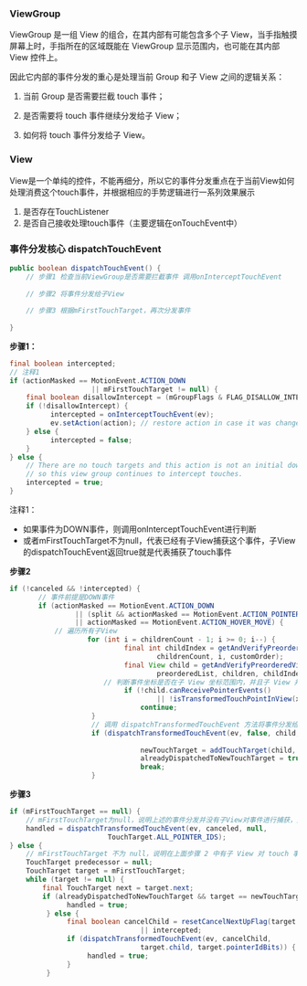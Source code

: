 ### ViewGroup

ViewGroup 是一组 View 的组合，在其内部有可能包含多个子 View，当手指触摸屏幕上时，手指所在的区域既能在 ViewGroup 显示范围内，也可能在其内部 View 控件上。

因此它内部的事件分发的重心是处理当前 Group 和子 View 之间的逻辑关系：

1. 当前 Group 是否需要拦截 touch 事件；

2. 是否需要将 touch 事件继续分发给子 View；

3. 如何将 touch 事件分发给子 View。

### View

View是一个单纯的控件，不能再细分，所以它的事件分发重点在于当前View如何处理消费这个touch事件，并根据相应的手势逻辑进行一系列效果展示 

1. 是否存在TouchListener
2. 是否自己接收处理touch事件（主要逻辑在onTouchEvent中）

### 事件分发核心 dispatchTouchEvent

```java
public boolean dispatchTouchEvent() {
    // 步骤1 检查当前ViewGroup是否需要拦截事件 调用onInterceptTouchEvent
    
    // 步骤2 将事件分发给子View
    
    // 步骤3 根据mFirstTouchTarget，再次分发事件
   
}
```

**步骤1：**

```java
final boolean intercepted;
// 注释1
if (actionMasked == MotionEvent.ACTION_DOWN
                    || mFirstTouchTarget != null) {
    final boolean disallowIntercept = (mGroupFlags & FLAG_DISALLOW_INTERCEPT) != 0;
    if (!disallowIntercept) {
          intercepted = onInterceptTouchEvent(ev);
          ev.setAction(action); // restore action in case it was changed
    } else {
          intercepted = false;
    }
} else {
    // There are no touch targets and this action is not an initial down
    // so this view group continues to intercept touches.
    intercepted = true;
}
```

注释1：

- 如果事件为DOWN事件，则调用onInterceptTouchEvent进行判断
- 或者mFirstTouchTarget不为null，代表已经有子View捕获这个事件，子View的dispatchTouchEvent返回true就是代表捕获了touch事件

**步骤2**

```java
if (!canceled && !intercepted) {
	   // 事件前提是DOWN事件
       if (actionMasked == MotionEvent.ACTION_DOWN
                || (split && actionMasked == MotionEvent.ACTION_POINTER_DOWN)
                || actionMasked == MotionEvent.ACTION_HOVER_MOVE) {
           // 遍历所有子View
                   for (int i = childrenCount - 1; i >= 0; i--) {
                            final int childIndex = getAndVerifyPreorderedIndex(
                                    childrenCount, i, customOrder);
                            final View child = getAndVerifyPreorderedView(
                                    preorderedList, children, childIndex);
                       // 判断事件坐标是否在子 View 坐标范围内，并且子 View 并没有处在动画状态；
                            if (!child.canReceivePointerEvents()
                                    || !isTransformedTouchPointInView(x, y, child, null)) {
                                continue;
                    }
                	// 调用 dispatchTransformedTouchEvent 方法将事件分发给子 View，如果子 View 捕获事件成功，则将 mFirstTouchTarget 赋值给子 View。
                    if (dispatchTransformedTouchEvent(ev, false, child, idBitsToAssign)) {
                                
                                newTouchTarget = addTouchTarget(child, idBitsToAssign);
                                alreadyDispatchedToNewTouchTarget = true;
                                break;
                    }
```

**步骤3**

```java
if (mFirstTouchTarget == null) {
    // mFirstTouchTarget为null，说明上述的事件分发并没有子View对事件进行捕获，此时调用传入child为null，最终调用super.dispatchTouchEvent方法，实际上最终会调用自身的 onTouchEvent 方法，进行处理 touch 事件
    handled = dispatchTransformedTouchEvent(ev, canceled, null,
                        TouchTarget.ALL_POINTER_IDS);
} else {
    // mFirstTouchTarget 不为 null，说明在上面步骤 2 中有子 View 对 touch 事件进行了捕获，则直接将当前以及后续的事件交给 mFirstTouchTarget 指向的 View 进行处理。
    TouchTarget predecessor = null;
    TouchTarget target = mFirstTouchTarget;
    while (target != null) {
        final TouchTarget next = target.next;
        if (alreadyDispatchedToNewTouchTarget && target == newTouchTarget) {
              handled = true;
         } else {
              final boolean cancelChild = resetCancelNextUpFlag(target.child)
                                || intercepted;
              if (dispatchTransformedTouchEvent(ev, cancelChild,
                                target.child, target.pointerIdBits)) {
                   handled = true;
              }
         }
```

